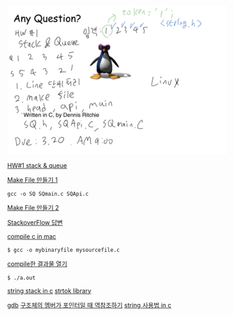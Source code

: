 ![HW1.StackQueue.png](img/HW1.StackQueue.png)

[HW#1 stack & queue](img/HW#1.stack,queue.png)

[Make File 만들기 1](http://www.cs.colby.edu/maxwell/courses/tutorials/maketutor/)
```
gcc -o SQ SQmain.c SQApi.c
```
[Make File 만들기 2](https://www.cs.swarthmore.edu/~newhall/unixhelp/howto_makefiles.html)

[StackoverFlow 답변](https://stackoverflow.com/questions/1484817/how-do-i-make-a-simple-makefile-for-gcc-on-linux)

[compile c in mac](https://stackoverflow.com/questions/2603489/how-do-i-compile-a-c-file-on-my-mac)
```
$ gcc -o mybinaryfile mysourcefile.c
```
[compile한 결과물 열기](https://stackoverflow.com/questions/23024016/cant-run-c-program-a-out-command-not-found)
```
$ ./a.out
```
[string stack in c](https://stackoverflow.com/questions/1919975/creating-a-stack-of-strings-in-c)
[strtok library](https://www.tutorialspoint.com/c_standard_library/c_function_strtok.htm)

[gdb](http://cseweb.ucsd.edu/classes/fa09/cse141/tutorial_gcc_gdb.html)
[구조체의 멤버가 포인터일 때 역참조하기](https://dojang.io/mod/page/view.php?id=418)
[string 사용법 in c](https://cs.nyu.edu/courses/spring05/V22.0201-001/c_tutorial/classes/String.html)
